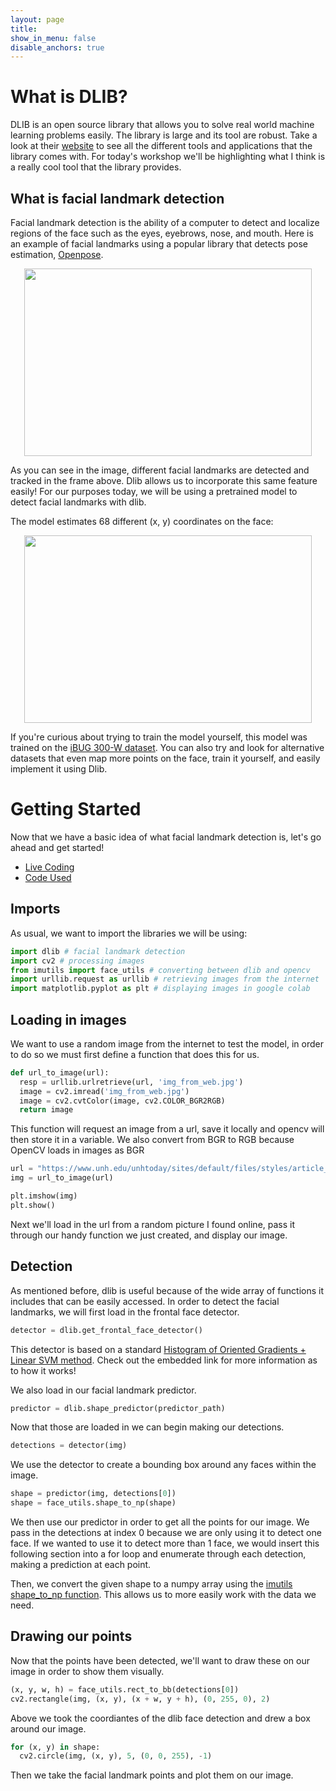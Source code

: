 ```yaml
---
layout: page
title: 
show_in_menu: false
disable_anchors: true
---
```


# What is DLIB?
DLIB is an open source library that allows you to solve real world machine learning problems easily. The library is large and its tool are robust. Take a look at their [website](http://dlib.net/) to see all the different tools and applications that the library comes with. For today's workshop we'll be highlighting what I think is a really cool tool that the library provides.

## What is facial landmark detection
Facial landmark detection is the ability of a computer to detect and localize regions of the face such as the eyes, eyebrows, nose, and mouth. Here is an example of facial landmarks using a popular library that detects pose estimation, [Openpose](https://github.com/CMU-Perceptual-Computing-Lab/openpose).

<p align="center">
  <img width="460" height="300" src="https://i.ytimg.com/vi/vF_V6i-h2nY/maxresdefault.jpg">
</p>

As you can see in the image, different facial landmarks are detected and tracked in the frame above. Dlib allows us to incorporate this same feature easily! For our purposes today, we will be using a pretrained model to detect facial landmarks with dlib. 

The model estimates 68 different (x, y) coordinates on the face:

<p align="center">
  <img width="460" height="300" src="https://www.pyimagesearch.com/wp-content/uploads/2017/04/facial_landmarks_68markup-768x619.jpg">
</p>

If you're curious about trying to train the model yourself, this model was trained on the [iBUG 300-W dataset](https://ibug.doc.ic.ac.uk/resources/facial-point-annotations/). You can also try and look for alternative datasets that even map more points on the face, train it yourself, and easily implement it using Dlib.

# Getting Started
Now that we have a basic idea of what facial landmark detection is, let's go ahead and get started!
<br>
- [Live Coding](https://colab.research.google.com/drive/1O0B6DygsvzBhKOJS8RKGdqPS6k3Ls0St?usp=sharing)
- [Code Used](https://colab.research.google.com/drive/1EaLq6p2MNyyMs0gFSXDU7JjZT-T9kJBm?usp=sharing)

## Imports
As usual, we want to import the libraries we will be using:
```python
import dlib # facial landmark detection
import cv2 # processing images
from imutils import face_utils # converting between dlib and opencv
import urllib.request as urllib # retrieving images from the internet
import matplotlib.pyplot as plt # displaying images in google colab
```

## Loading in images
We want to use a random image from the internet to test the model, in order to do so we must first define a function that does this for us.
```python
def url_to_image(url):
  resp = urllib.urlretrieve(url, 'img_from_web.jpg')
  image = cv2.imread('img_from_web.jpg')
  image = cv2.cvtColor(image, cv2.COLOR_BGR2RGB)
  return image
```

This function will request an image from a url, save it locally and opencv will then store it in a variable. We also convert from BGR to RGB because OpenCV loads in images as BGR

```python
url = "https://www.unh.edu/unhtoday/sites/default/files/styles/article_huge/public/article/2019/professional_woman_headshot.jpg?itok=3itzxHXh"
img = url_to_image(url)

plt.imshow(img)
plt.show()
```
Next we'll load in the url from a random picture I found online, pass it through our handy function we just created, and display our image.

## Detection
As mentioned before, dlib is useful because of the wide array of functions it includes that can be easily accessed. In order to detect the facial landmarks, we will first load in the frontal face detector.
```python
detector = dlib.get_frontal_face_detector()
```

This detector is based on a standard [Histogram of Oriented Gradients + Linear SVM method](https://www.pyimagesearch.com/2014/11/10/histogram-oriented-gradients-object-detection/). Check out the embedded link for more information as to how it works!

We also load in our facial landmark predictor.
```python
predictor = dlib.shape_predictor(predictor_path)
```

Now that those are loaded in we can begin making our detections.
```python
detections = detector(img)
```

We use the detector to create a bounding box around any faces within the image.

```python
shape = predictor(img, detections[0])
shape = face_utils.shape_to_np(shape)
```

We then use our predictor in order to get all the points for our image. We pass in the detections at index 0 because we are only using it to detect one face. If we wanted to use it to detect more than 1 face, we would insert this following section into a for loop and enumerate through each detection, making a prediction at each point.

Then, we convert the given shape to a numpy array using the [imutils shape_to_np function](https://github.com/jrosebr1/imutils/blob/c12f15391fcc945d0d644b85194b8c044a392e0a/imutils/face_utils/helpers.py#L44). This allows us to more easily work with the data we need.

## Drawing our points
Now that the points have been detected, we'll want to draw these on our image in order to show them visually.
```python
(x, y, w, h) = face_utils.rect_to_bb(detections[0])
cv2.rectangle(img, (x, y), (x + w, y + h), (0, 255, 0), 2)
```

Above we took the coordiantes of the dlib face detection and drew a box around our image.

```python
for (x, y) in shape:
  cv2.circle(img, (x, y), 5, (0, 0, 255), -1)
```

Then we take the facial landmark points and plot them on our image.
